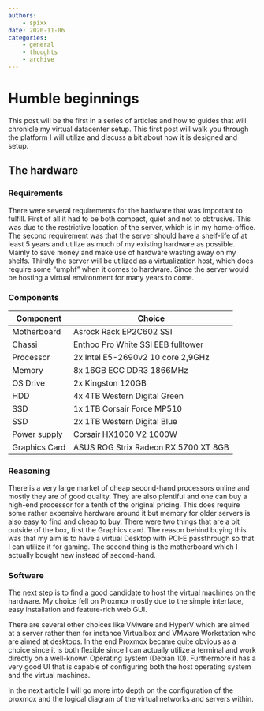```yaml
---
authors:
    - spixx
date: 2020-11-06
categories:
    - general
    - thoughts
    - archive
---
```


# Humble beginnings #

This post will be the first in a series of articles and how to guides that will
chronicle my virtual datacenter setup. This first post will walk you through 
the platform I will utilize and discuss a bit about how it is designed and 
setup.

<!-- more -->

## The hardware ##
### Requirements ###

There were several requirements for the hardware that was important to fulfill. 
First of all it had to be both compact, quiet and not to obtrusive. This was 
due to the restrictive location of the server, which is in my home-office. The 
second requirement was that the server should have a shelf-life of at least 5 
years and utilize as much of my existing hardware as possible. Mainly to save 
money and make use of hardware wasting away on my shelfs. Thirdly the server 
will be utilized as a virtualization host, which does require some “umphf” 
when it comes to hardware. Since the server would be hosting a virtual 
environment for many years to come.

### Components ###
| Component     | Choice                                                      |
|---------------|-------------------------------------------------------------| 
| Motherboard   | Asrock Rack EP2C602 SSI                                     |
| Chassi        | Enthoo Pro White SSI EEB fulltower                          |
| Processor	    | 2x Intel E5-2690v2 10 core 2,9GHz                           |
| Memory        | 8x 16GB ECC DDR3 1866MHz                                    |
| OS Drive      | 2x Kingston 120GB                                           |
| HDD           | 4x 4TB Western Digital Green                                |
| SSD           | 1x 1TB Corsair Force MP510                                  |
| SSD           | 2x 1TB Western Digital Blue                                 |
| Power supply  | Corsair HX1000 V2 1000W                                     |
| Graphics Card | ASUS ROG Strix Radeon RX 5700 XT 8GB                        |

### Reasoning ###

There is a very large market of cheap second-hand processors online and mostly 
they are of good quality. They are also plentiful and one can buy a high-end 
processor for a tenth of the original pricing. This does require some rather 
expensive hardware around it but memory for older servers is also easy to find 
and cheap to buy. There were two things that are a bit outside of the box, 
first the Graphics card. The reason behind buying this was that my aim is to 
have a virtual Desktop with PCI-E passthrough so that I can utilize it for 
gaming. The second thing is the motherboard which I actually bought new 
instead of second-hand.

### Software ###

The next step is to find a good candidate to host the virtual machines on the 
hardware. My choice fell on Proxmox mostly due to the simple interface, easy 
installation and feature-rich web GUI.

There are several other choices like VMware and HyperV which are aimed at a 
server rather then for instance Virtualbox and VMware Workstation who are aimed
at desktops. In the end Proxmox became quite obvious as a choice since it is 
both flexible since I can actually utilize a terminal and work directly on a 
well-known Operating system (Debian 10). Furthermore it has a very good UI that
is capable of configuring both the host operating system and the virtual 
machines.

In the next article I will go more into depth on the configuration of the 
proxmox and the logical diagram of the virtual networks and servers within.
